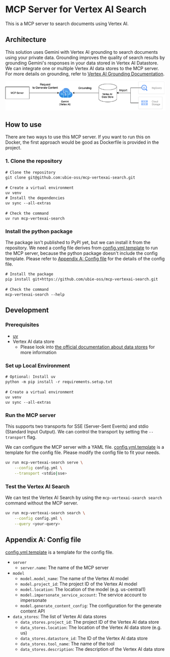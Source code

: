 # MCP Server for Vertex AI Search

This is a MCP server to search documents using Vertex AI.

## Architecture

This solution uses Gemini with Vertex AI grounding to search documents using your private data.
Grounding improves the quality of search results by grounding Gemini's responses in your data stored in Vertex AI Datastore.
We can integrate one or multiple Vertex AI data stores to the MCP server.
For more details on grounding, refer to [Vertex AI Grounding Documentation](https://cloud.google.com/vertex-ai/generative-ai/docs/multimodal/ground-with-your-data).

![Architecture](./docs/img//archirecture.png)

## How to use

There are two ways to use this MCP server.
If you want to run this on Docker, the first approach would be good as Dockerfile is provided in the project.

### 1. Clone the repository

```shell
# Clone the repository
git clone git@github.com:ubie-oss/mcp-vertexai-search.git

# Create a virtual environment
uv venv
# Install the dependencies
uv sync --all-extras

# Check the command
uv run mcp-vertexai-search
```

### Install the python package

The package isn't published to PyPI yet, but we can install it from the repository.
We need a config file derives from [config.yml.template](./config.yml.template) to run the MCP server, because the python package doesn't include the config template.
Please refer to [Appendix A: Config file](#appendix-a-config-file) for the details of the config file.

```shell
# Install the package
pip install git+https://github.com/ubie-oss/mcp-vertexai-search.git

# Check the command
mcp-vertexai-search --help
```

## Development

### Prerequisites

- [uv](https://docs.astral.sh/uv/getting-started/installation/)
- Vertex AI data store
  - Please look into [the official documentation about data stores](https://cloud.google.com/generative-ai-app-builder/docs/create-datastore-ingest) for more information

### Set up Local Environment

```shell
# Optional: Install uv
python -m pip install -r requirements.setup.txt

# Create a virtual environment
uv venv
uv sync --all-extras
```

### Run the MCP server

This supports two transports for SSE (Server-Sent Events) and stdio (Standard Input Output).
We can control the transport by setting the `--transport` flag.

We can configure the MCP server with a YAML file.
[config.yml.template](./config.yml.template) is a template for the config file.
Please modify the config file to fit your needs.

```bash
uv run mcp-vertexai-search serve \
    --config config.yml \
    --transport <stdio|sse>
```

### Test the Vertex AI Search

We can test the Vertex AI Search by using the `mcp-vertexai-search search` command without the MCP server.

```bash
uv run mcp-vertexai-search search \
    --config config.yml \
    --query <your-query>
```

## Appendix A: Config file

[config.yml.template](./config.yml.template) is a template for the config file.

- `server`
  - `server.name`: The name of the MCP server
- `model`
  - `model.model_name`: The name of the Vertex AI model
  - `model.project_id`: The project ID of the Vertex AI model
  - `model.location`: The location of the model (e.g. us-central1)
  - `model.impersonate_service_account`: The service account to impersonate
  - `model.generate_content_config`: The configuration for the generate content API
- `data_stores`: The list of Vertex AI data stores
  - `data_stores.project_id`: The project ID of the Vertex AI data store
  - `data_stores.location`: The location of the Vertex AI data store (e.g. us)
  - `data_stores.datastore_id`: The ID of the Vertex AI data store
  - `data_stores.tool_name`: The name of the tool
  - `data_stores.description`: The description of the Vertex AI data store
